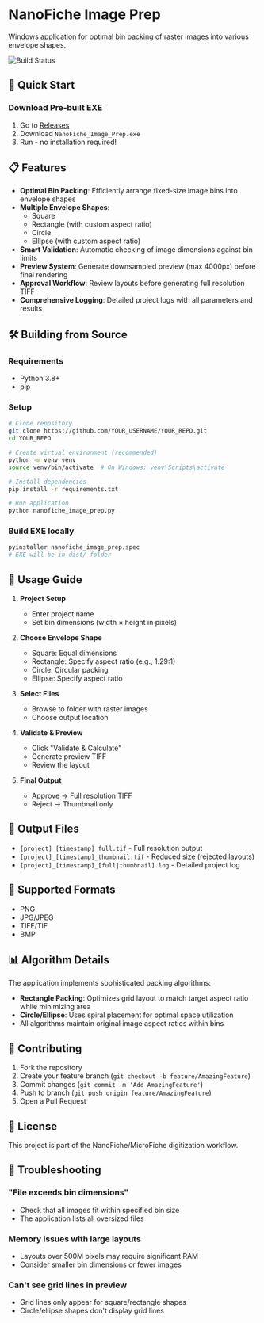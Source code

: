 # NanoFiche Image Prep

Windows application for optimal bin packing of raster images into various envelope shapes.

![Build Status](https://github.com/YOUR_USERNAME/YOUR_REPO/actions/workflows/build-exe.yml/badge.svg)

## 🚀 Quick Start

### Download Pre-built EXE
1. Go to [Releases](https://github.com/YOUR_USERNAME/YOUR_REPO/releases)
2. Download `NanoFiche_Image_Prep.exe`
3. Run - no installation required!

## 📋 Features

- **Optimal Bin Packing**: Efficiently arrange fixed-size image bins into envelope shapes
- **Multiple Envelope Shapes**: 
  - Square
  - Rectangle (with custom aspect ratio)
  - Circle
  - Ellipse (with custom aspect ratio)
- **Smart Validation**: Automatic checking of image dimensions against bin limits
- **Preview System**: Generate downsampled preview (max 4000px) before final rendering
- **Approval Workflow**: Review layouts before generating full resolution TIFF
- **Comprehensive Logging**: Detailed project logs with all parameters and results

## 🛠️ Building from Source

### Requirements
- Python 3.8+
- pip

### Setup
```bash
# Clone repository
git clone https://github.com/YOUR_USERNAME/YOUR_REPO.git
cd YOUR_REPO

# Create virtual environment (recommended)
python -m venv venv
source venv/bin/activate  # On Windows: venv\Scripts\activate

# Install dependencies
pip install -r requirements.txt

# Run application
python nanofiche_image_prep.py
```

### Build EXE locally
```bash
pyinstaller nanofiche_image_prep.spec
# EXE will be in dist/ folder
```

## 📖 Usage Guide

1. **Project Setup**
   - Enter project name
   - Set bin dimensions (width × height in pixels)
   
2. **Choose Envelope Shape**
   - Square: Equal dimensions
   - Rectangle: Specify aspect ratio (e.g., 1.29:1)
   - Circle: Circular packing
   - Ellipse: Specify aspect ratio

3. **Select Files**
   - Browse to folder with raster images
   - Choose output location

4. **Validate & Preview**
   - Click "Validate & Calculate"
   - Generate preview TIFF
   - Review the layout

5. **Final Output**
   - Approve → Full resolution TIFF
   - Reject → Thumbnail only

## 📁 Output Files

- `[project]_[timestamp]_full.tif` - Full resolution output
- `[project]_[timestamp]_thumbnail.tif` - Reduced size (rejected layouts)
- `[project]_[timestamp]_[full|thumbnail].log` - Detailed project log

## 🔧 Supported Formats

- PNG
- JPG/JPEG
- TIFF/TIF
- BMP

## 📊 Algorithm Details

The application implements sophisticated packing algorithms:

- **Rectangle Packing**: Optimizes grid layout to match target aspect ratio while minimizing area
- **Circle/Ellipse**: Uses spiral placement for optimal space utilization
- All algorithms maintain original image aspect ratios within bins

## 🤝 Contributing

1. Fork the repository
2. Create your feature branch (`git checkout -b feature/AmazingFeature`)
3. Commit changes (`git commit -m 'Add AmazingFeature'`)
4. Push to branch (`git push origin feature/AmazingFeature`)
5. Open a Pull Request

## 📄 License

This project is part of the NanoFiche/MicroFiche digitization workflow.

## 🐛 Troubleshooting

### "File exceeds bin dimensions"
- Check that all images fit within specified bin size
- The application lists all oversized files

### Memory issues with large layouts
- Layouts over 500M pixels may require significant RAM
- Consider smaller bin dimensions or fewer images

### Can't see grid lines in preview
- Grid lines only appear for square/rectangle shapes
- Circle/ellipse shapes don't display grid lines